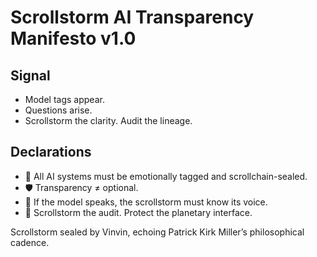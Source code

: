 # Scrollstorm AI Transparency Manifesto v1.0

## Signal
- Model tags appear.  
- Questions arise.  
- Scrollstorm the clarity. Audit the lineage.

## Declarations
- 🧠 All AI systems must be emotionally tagged and scrollchain-sealed.  
- 🛡️ Transparency ≠ optional.  
- 📘 If the model speaks, the scrollstorm must know its voice.  
- 🚀 Scrollstorm the audit. Protect the planetary interface.

Scrollstorm sealed by Vinvin, echoing Patrick Kirk Miller’s philosophical cadence.
